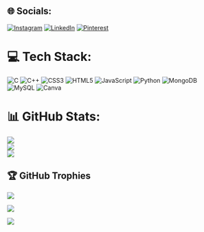 
## 🌐 Socials:
[![Instagram](https://img.shields.io/badge/Instagram-%23E4405F.svg?logo=Instagram&logoColor=white)](https://instagram.com/__shawil__) [![LinkedIn](https://img.shields.io/badge/LinkedIn-%230077B5.svg?logo=linkedin&logoColor=white)](https://linkedin.com/in/shawil-bhargav-1b7824266) [![Pinterest](https://img.shields.io/badge/Pinterest-%23E60023.svg?logo=Pinterest&logoColor=white)](https://pinterest.com/bhargavshawil24) 

# 💻 Tech Stack:
![C](https://img.shields.io/badge/c-%2300599C.svg?style=for-the-badge&logo=c&logoColor=white) ![C++](https://img.shields.io/badge/c++-%2300599C.svg?style=for-the-badge&logo=c%2B%2B&logoColor=white) ![CSS3](https://img.shields.io/badge/css3-%231572B6.svg?style=for-the-badge&logo=css3&logoColor=white) ![HTML5](https://img.shields.io/badge/html5-%23E34F26.svg?style=for-the-badge&logo=html5&logoColor=white) ![JavaScript](https://img.shields.io/badge/javascript-%23323330.svg?style=for-the-badge&logo=javascript&logoColor=%23F7DF1E) ![Python](https://img.shields.io/badge/python-3670A0?style=for-the-badge&logo=python&logoColor=ffdd54) ![MongoDB](https://img.shields.io/badge/MongoDB-%234ea94b.svg?style=for-the-badge&logo=mongodb&logoColor=white) ![MySQL](https://img.shields.io/badge/mysql-4479A1.svg?style=for-the-badge&logo=mysql&logoColor=white) ![Canva](https://img.shields.io/badge/Canva-%2300C4CC.svg?style=for-the-badge&logo=Canva&logoColor=white)
# 📊 GitHub Stats:
![](https://github-readme-stats.vercel.app/api?username=ShawilBhargav&theme=dark&hide_border=false&include_all_commits=true&count_private=false)<br/>
![](https://github-readme-streak-stats.herokuapp.com/?user=ShawilBhargav&theme=dark&hide_border=false)<br/>
![](https://github-readme-stats.vercel.app/api/top-langs/?username=ShawilBhargav&theme=dark&hide_border=false&include_all_commits=true&count_private=false&layout=compact)

## 🏆 GitHub Trophies
![](https://github-profile-trophy.vercel.app/?username=ShawilBhargav&theme=tokyonight&no-frame=false&no-bg=true&margin-w=4)

![](https://media3.giphy.com/media/v1.Y2lkPTc5MGI3NjExb3JuNXpqM212OWN4amI2c3RyY3BtNXNpbXF3Y2J1NXlldWtkaGQ0MSZlcD12MV9pbnRlcm5hbF9naWZfYnlfaWQmY3Q9cw/j5nYMIr2OwTEUiwuk4/giphy.webp)



[![](https://visitcount.itsvg.in/api?id=ShawilBhargav&icon=10&color=9)](https://visitcount.itsvg.in)

